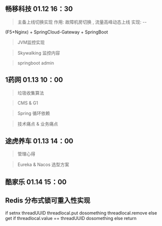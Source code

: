 ## 畅移科技 01.12 16：30
> 主备上线切换实现
作用: 故障机房切换 , 流量高峰动态上线
实现: --

(F5+Nginx) + SpringCloud-Gateway + SpringBoot

> JVM监控实现

> Skywalking 监控内容

> springboot admin

## 1药网 01.13 10：00

> 垃圾收集算法

> CMS & G1

> Spring 循环依赖

> 技术痛点 & 业务痛点

## 途虎养车 01.13 14：00

> 管理心得

> Eureka & Nacos 选型方案

## 酷家乐 01.14 15：00

## Redis 分布式锁可重入性实现
if setnx threadUUID
        threadlocal.put 
        dosomething
        threadlocal.remove
else get
    if threadlocal.value == threadUUID
        dosomething
    else 
        return 
